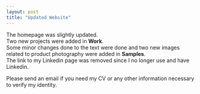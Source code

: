 ```yaml
---
layout: post
title: "Updated Website"
---
```


The homepage was slightly updated. </br>
Two new projects were added in **Work**. </br>
Some minor changes done to the text were done and two new images related to product photography were added in **Samples**. </br>
The link to my Linkedin page was removed since I no longer use and have Linkedin. <br>

Please send an email if you need my CV or any other information necessary to verify my identity.

